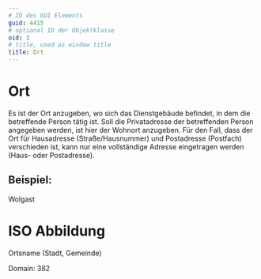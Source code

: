 ```yaml
---
# ID des GUI Elements
guid: 4415
# optional ID der Objektklasse
oid: 3
# title, used as window title
title: Ort
---
```


# Ort

Es ist der Ort anzugeben, wo sich das Dienstgebäude befindet, in dem die betreffende Person tätig ist. Soll die Privatadresse der betreffenden Person angegeben werden, ist hier der Wohnort anzugeben. Für den Fall, dass der Ort für Hausadresse (Straße/Hausnummer) und Postadresse (Postfach) verschieden ist, kann nur eine vollständige Adresse eingetragen werden (Haus- oder Postadresse).

## Beispiel:

Wolgast

# ISO Abbildung

Ortsname (Stadt, Gemeinde)

Domain: 382
